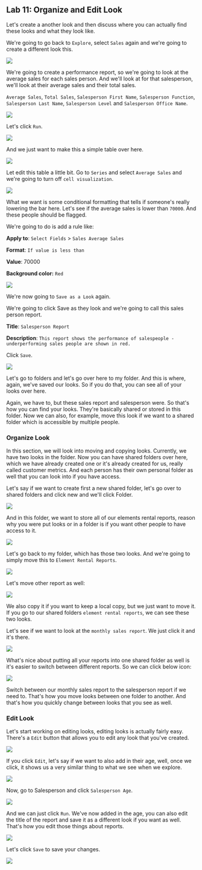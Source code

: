 Lab 11: Organize and Edit Look
------------------------------

Let's create a another look and then discuss where you can actually find these looks and what they look like.

We're going to go back to `Explore`, select `Sales` again and we're going to create a different look this.

![](./images/160.png)

We're going to create a performance report, so we're going to look at the average sales for each sales person.
And we'll look at for that salesperson, we'll look at their average sales and their total sales.

`Average Sales`, `Total Sales`, `Salesperson First Name`, `Salesperson Function`, `Salesperson Last Name`, `Salesperson Level` and `Salesperson Office Name`.

![](./images/161.png)

Let's click `Run`.

![](./images/162.png)

And we just want to make this a simple table over here.

![](./images/163.png)

Let edit this table a little bit.
Go to `Series` and select `Average Sales` and we're going to turn off `cell visualization`.

![](./images/164.png)

What we want is some conditional formatting that tells if someone's really lowering the bar here. Let's see if the average sales is lower than `70000`. And these people should be flagged.

We're going to do is add a rule like:

**Apply to**: `Select Fields` > `Sales Average Sales`

**Format**: `If value is less than`

**Value**: 70000

**Background color:** `Red`

![](./images/165.png)

We're now going to `Save as a Look` again.

We're going to click Save as they look and we're going to call this sales person report.

**Title**: `Salesperson Report`

**Description**:  `This report shows the performance of salespeople - underperforming sales people are shown in red.`

Click `Save`.

![](./images/166.png)

Let's go to folders and let's go over here to my folder.
And this is where, again, we've saved our looks.
So if you do that, you can see all of your looks over here.

Again, we have to, but these sales report and salesperson were.
So that's how you can find your looks.
They're basically shared or stored in this folder.
Now we can also, for example, move this look if we want to a shared folder which is accessible by multiple people.


### Organize Look

In this section, we will look into moving and copying looks.
Currently, we have two looks in the folder.
Now you can have shared folders over here, which we have already created one or it's already created for us, really called customer metrics.
And each person has their own personal folder as well that you can look into if you have access.

Let's say if we want to create first a new shared folder, let's go over to shared folders and click new and we'll click Folder.

![](./images/167.png)

And in this folder, we want to store all of our elements rental reports, reason why you were put looks or in a folder is if you want other people
to have access to it.

![](./images/168.png)

Let's go back to my folder, which has those two looks. And we're going to simply move this to `Element Rental Reports`.

![](./images/169.png)

Let's move other report as well:

![](./images/170.png)

We also copy it if you want to keep a local copy, but we just want to move it.
If you go to our shared folders `element rental reports`, we can see these two looks.

Let's see if we want to look at the `monthly sales report`.
We just click it and it's there.

![](./images/171.png)

What's nice about putting all your reports into one shared folder as well is it's easier to switch between different reports. So we can click below icon:

![](./images/172.png)

Switch between our monthly sales report to the salesperson report if we need to.
That's how you move looks between one folder to another.
And that's how you quickly change between looks that you see as well.

### Edit Look

Let's start working on editing looks, editing looks is actually fairly easy.
There's a `Edit` button that allows you to edit any look that you've created.

![](./images/173.png)

If you click `Edit`, let's say if we want to also add in their age, well, once we click, it shows us a very similar thing to what we see when we explore.

![](./images/174.png)

Now, go to Salesperson and click `Salesperson Age`.

![](./images/175.png)

And we can just click `Run`.
We've now added in the age, you can also edit the title of the report and save it as a different look if you want as well.
That's how you edit those things about reports.

![](./images/176.png)

Let's click `Save` to save your changes.

![](./images/177.png)

